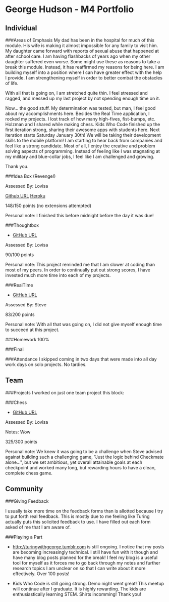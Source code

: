 George Hudson - M4 Portfolio
============================


Individual
----------------------------
###Areas of Emphasis
My dad has been in the hospital for much of this module. His wife is making it
almost impossible for any family to visit him. My daughter came forward with
reports of sexual abuse that happened at after school care. I am having
flashbacks of years ago when my other daughter suffered even worse. Some might
use these as reasons to take a break this module. Instead, it has reaffirmed my
reasons for being here. I am building myself into a position where I can have greater
effect with the help I provide. I am strengthening myself in order to better combat
the obstacles of life.  

With all that is going on, I am stretched quite thin. I feel stressed and ragged,
and messed up my last project by not spending enough time on it.

Now... the good stuff. My determination was tested, but man, I feel good about my
accomplishments here. Besides the Real Time application, I rocked my projects. I
lost track of how many high-fives, fist-bumps, etc. Holzman and I shared while
making chess. Kids Who Code finished up the first iteration strong, sharing their
awesome apps with students here. Next iteration starts Saturday January 30th! We
will be taking their development skills to the mobile platform! I am starting to
hear back from companies and feel like a strong candidate. Most of all, I enjoy
the creative and problem solving aspects of programming. Instead of feeling like
I was stagnating at my military and blue-collar jobs, I feel like I am challenged
and growing.

Thank you.

###Idea Box (Revenge!)

Assessed By: Lovisa

[Github URL](https://github.com/Egogre/idea_box_revenge)
[Heroku](idea-box-revenge.herokuapp.com)

148/150 points (no extensions attempted)

Personal note: I finished this before midnight before the day it was due!

###Thoughtbox
* [GitHub URL](https://github.com/Egogre/thought_box)

Assessed By: Lovisa

90/100 points

Personal note: This project reminded me that I am slower at coding than most of
my peers. In order to continually put out strong scores, I have invested much more
time into each of my projects.

###RealTime
* [GitHub URL](https://github.com/Egogre/schedule_me)

Assessed By: Steve

83/200 points

Personal note: With all that was going on, I did not give myself enough time to
succeed at this project.

###Homework
100%

###Final

###Attendance
I skipped coming in two days that were made into all day work days on solo projects.
No tardies.


Team
--------------------------------------
###Projects
I worked on just one team project this block:

###Chess
* [GitHub URL](https://github.com/jphoenix86/chess_trainer)

Assessed By: Lovisa

Notes: Wow

325/300 points

Personal note: We knew it was going to be a challenge when Steve advised against
building such a challenging game, "Just the logic behind Checkmate alone...", but
we set ambitious, yet overall attainable goals at each checkpoint and worked many
long, but rewarding hours to have a clean, complete chess game.    


Community
-------------------------------------

###Giving Feedback

I usually take more time on the feedback forms than is allotted because I try to put
forth real feedback. This is mostly due to me feeling like Turing actually puts
this solicited feedback to use. I have filled out each form asked of me that I am
aware of.  

###Playing a Part

* http://turingwithgeorge.tumblr.com is still ongoing. I notice that my posts are
  becoming increasingly technical. I still have fun with it though and have many
  blog posts planned for the break! I feel my blog is a useful tool for myself as
  it forces me to go back through my notes and further research topics I am unclear
  on so that I can write about it more effectively. Over 100 posts!

* Kids Who Code is still going strong. Demo night went great! This meetup will
  continue after I graduate. It is highly rewarding. The kids are enthusiastically
  learning STEM. Shirts incomming! Thank you!
